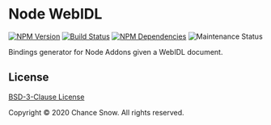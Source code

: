 # Node WebIDL

[![NPM Version][npm-image]][npm-url] [![Build Status][ci-image]][ci-url] [![NPM Dependencies][deps-image]][deps-url] ![Maintenance Status][maintain-image]

Bindings generator for Node Addons given a WebIDL document.

## License

[BSD-3-Clause License](https://opensource.org/licenses/BSD-3-Clause)

Copyright &copy; 2020 Chance Snow. All rights reserved.

[npm-url]: https://npmjs.org/package/node-webidl
[npm-image]: https://badge.fury.io/js/node-webidl.svg
[ci-url]: https://github.com/chances/node-webidl/actions
[ci-image]: https://img.shields.io/github/workflow/status/chances/node-webidl/Node%20WebIDL%20CI/master?logo=github
[deps-url]: https://david-dm.org/chances/node-webidl
[deps-image]: https://img.shields.io/david/chances/node-webidl.svg
[deps-dev-url]: https://david-dm.org/chances/node-webidl#info=devDependencies
[deps-dev-image]: https://img.shields.io/david/dev/chances/node-webidl.svg
[maintain-image]: https://img.shields.io/maintenance/yes/2020.svg
